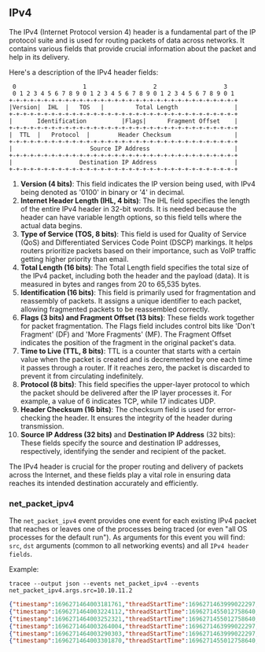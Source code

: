 ## IPv4

The IPv4 (Internet Protocol version 4) header is a fundamental part of the IP
protocol suite and is used for routing packets of data across networks. It
contains various fields that provide crucial information about the packet and
help in its delivery.

Here's a description of the IPv4 header fields:

```
 0                   1                   2                   3
 0 1 2 3 4 5 6 7 8 9 0 1 2 3 4 5 6 7 8 9 0 1 2 3 4 5 6 7 8 9 0 1
+-+-+-+-+-+-+-+-+-+-+-+-+-+-+-+-+-+-+-+-+-+-+-+-+-+-+-+-+-+-+-+-+
|Version|  IHL  |   TOS   |         Total Length                |
+-+-+-+-+-+-+-+-+-+-+-+-+-+-+-+-+-+-+-+-+-+-+-+-+-+-+-+-+-+-+-+-+
|       Identification          |Flags|      Fragment Offset    |
+-+-+-+-+-+-+-+-+-+-+-+-+-+-+-+-+-+-+-+-+-+-+-+-+-+-+-+-+-+-+-+-+
|  TTL  |   Protocol  |        Header Checksum                  |
+-+-+-+-+-+-+-+-+-+-+-+-+-+-+-+-+-+-+-+-+-+-+-+-+-+-+-+-+-+-+-+-+
|                      Source IP Address                        |
+-+-+-+-+-+-+-+-+-+-+-+-+-+-+-+-+-+-+-+-+-+-+-+-+-+-+-+-+-+-+-+-+
|                   Destination IP Address                      |
+-+-+-+-+-+-+-+-+-+-+-+-+-+-+-+-+-+-+-+-+-+-+-+-+-+-+-+-+-+-+-+-+
```

1. **Version (4 bits)**: This field indicates the IP version being used, with IPv4 being denoted as '0100' in binary or '4' in decimal.
2. **Internet Header Length (IHL, 4 bits)**: The IHL field specifies the length of the entire IPv4 header in 32-bit words. It is needed because the header can have variable length options, so this field tells where the actual data begins.
3. **Type of Service (TOS, 8 bits)**: This field is used for Quality of Service (QoS) and Differentiated Services Code Point (DSCP) markings. It helps routers prioritize packets based on their importance, such as VoIP traffic getting higher priority than email.
4. **Total Length (16 bits)**: The Total Length field specifies the total size of the IPv4 packet, including both the header and the payload (data). It is measured in bytes and ranges from 20 to 65,535 bytes.
5. **Identification (16 bits)**: This field is primarily used for fragmentation and reassembly of packets. It assigns a unique identifier to each packet, allowing fragmented packets to be reassembled correctly.
6. **Flags (3 bits) and Fragment Offset (13 bits)**: These fields work together for packet fragmentation. The Flags field includes control bits like 'Don't Fragment' (DF) and 'More Fragments' (MF). The Fragment Offset indicates the position of the fragment in the original packet's data.
7. **Time to Live (TTL, 8 bits)**: TTL is a counter that starts with a certain value when the packet is created and is decremented by one each time it passes through a router. If it reaches zero, the packet is discarded to prevent it from circulating indefinitely.
8. **Protocol (8 bits)**: This field specifies the upper-layer protocol to which the packet should be delivered after the IP layer processes it. For example, a value of 6 indicates TCP, while 17 indicates UDP.
9. **Header Checksum (16 bits)**: The checksum field is used for error-checking the header. It ensures the integrity of the header during transmission.
10. **Source IP Address (32 bits)** and **Destination IP Address** (32 bits): These fields specify the source and destination IP addresses, respectively, identifying the sender and recipient of the packet.

The IPv4 header is crucial for the proper routing and delivery of packets across
the Internet, and these fields play a vital role in ensuring data reaches its
intended destination accurately and efficiently.

### net_packet_ipv4

The `net_packet_ipv4` event provides one event for each existing IPv4 packet
that reaches or leaves one of the processes being traced (or even "all OS
processes for the default run"). As arguments for this event you will find:
`src`, `dst` arguments (common to all networking events) and all `IPv4 header
fields`.

Example:

``` console
tracee --output json --events net_packet_ipv4 --events net_packet_ipv4.args.src=10.10.11.2
```

```json
{"timestamp":1696271464003181761,"threadStartTime":1696271463999022297,"processorId":2,"processId":1103574,"cgroupId":5650,"threadId":1103574,"parentProcessId":1098248,"hostProcessId":1103574,"hostThreadId":1103574,"hostParentProcessId":1098248,"userId":1000,"mountNamespace":4026531841,"pidNamespace":4026531836,"processName":"nc","executable":{"path":""},"hostName":"rugged","containerId":"","container":{},"kubernetes":{},"eventId":"2000","eventName":"net_packet_ipv4","matchedPolicies":[""],"argsNum":3,"returnValue":0,"syscall":"socket","stackAddresses":[0],"contextFlags":{"containerStarted":false,"isCompat":false},"threadEntityId":2347021303,"processEntityId":2347021303,"parentEntityId":129643807,"args":[{"name":"src","type":"const char*","value":"10.10.11.2"},{"name":"dst","type":"const char*","value":"10.10.11.2"},{"name":"proto_ipv4","type":"trace.ProtoIPv4","value":{"version":4,"IHL":5,"TOS":0,"length":60,"id":21515,"flags":2,"fragOffset":0,"TTL":64,"protocol":"TCP","checksum":48281,"srcIP":"10.10.11.2","dstIP":"10.10.11.2"}}]}
{"timestamp":1696271464003224112,"threadStartTime":1696271455012758640,"processorId":2,"processId":1103525,"cgroupId":5650,"threadId":1103525,"parentProcessId":1037836,"hostProcessId":1103525,"hostThreadId":1103525,"hostParentProcessId":1037836,"userId":1000,"mountNamespace":4026531841,"pidNamespace":4026531836,"processName":"nc","executable":{"path":""},"hostName":"rugged","containerId":"","container":{},"kubernetes":{},"eventId":"2000","eventName":"net_packet_ipv4","matchedPolicies":[""],"argsNum":3,"returnValue":0,"syscall":"","stackAddresses":[0],"contextFlags":{"containerStarted":false,"isCompat":false},"threadEntityId":2580724346,"processEntityId":2580724346,"parentEntityId":2142180145,"args":[{"name":"src","type":"const char*","value":"10.10.11.2"},{"name":"dst","type":"const char*","value":"10.10.11.2"},{"name":"proto_ipv4","type":"trace.ProtoIPv4","value":{"version":4,"IHL":5,"TOS":0,"length":60,"id":21515,"flags":2,"fragOffset":0,"TTL":64,"protocol":"TCP","checksum":48281,"srcIP":"10.10.11.2","dstIP":"10.10.11.2"}}]}
{"timestamp":1696271464003252321,"threadStartTime":1696271455012758640,"processorId":2,"processId":1103525,"cgroupId":5650,"threadId":1103525,"parentProcessId":1037836,"hostProcessId":1103525,"hostThreadId":1103525,"hostParentProcessId":1037836,"userId":1000,"mountNamespace":4026531841,"pidNamespace":4026531836,"processName":"nc","executable":{"path":""},"hostName":"rugged","containerId":"","container":{},"kubernetes":{},"eventId":"2000","eventName":"net_packet_ipv4","matchedPolicies":[""],"argsNum":3,"returnValue":0,"syscall":"socket","stackAddresses":[0],"contextFlags":{"containerStarted":false,"isCompat":false},"threadEntityId":2580724346,"processEntityId":2580724346,"parentEntityId":2142180145,"args":[{"name":"src","type":"const char*","value":"10.10.11.2"},{"name":"dst","type":"const char*","value":"10.10.11.2"},{"name":"proto_ipv4","type":"trace.ProtoIPv4","value":{"version":4,"IHL":5,"TOS":0,"length":60,"id":0,"flags":2,"fragOffset":0,"TTL":64,"protocol":"TCP","checksum":4261,"srcIP":"10.10.11.2","dstIP":"10.10.11.2"}}]}
{"timestamp":1696271464003264004,"threadStartTime":1696271463999022297,"processorId":2,"processId":1103574,"cgroupId":5650,"threadId":1103574,"parentProcessId":1098248,"hostProcessId":1103574,"hostThreadId":1103574,"hostParentProcessId":1098248,"userId":1000,"mountNamespace":4026531841,"pidNamespace":4026531836,"processName":"nc","executable":{"path":""},"hostName":"rugged","containerId":"","container":{},"kubernetes":{},"eventId":"2000","eventName":"net_packet_ipv4","matchedPolicies":[""],"argsNum":3,"returnValue":0,"syscall":"","stackAddresses":[0],"contextFlags":{"containerStarted":false,"isCompat":false},"threadEntityId":2347021303,"processEntityId":2347021303,"parentEntityId":129643807,"args":[{"name":"src","type":"const char*","value":"10.10.11.2"},{"name":"dst","type":"const char*","value":"10.10.11.2"},{"name":"proto_ipv4","type":"trace.ProtoIPv4","value":{"version":4,"IHL":5,"TOS":0,"length":60,"id":0,"flags":2,"fragOffset":0,"TTL":64,"protocol":"TCP","checksum":4261,"srcIP":"10.10.11.2","dstIP":"10.10.11.2"}}]}
{"timestamp":1696271464003290303,"threadStartTime":1696271463999022297,"processorId":2,"processId":1103574,"cgroupId":5650,"threadId":1103574,"parentProcessId":1098248,"hostProcessId":1103574,"hostThreadId":1103574,"hostParentProcessId":1098248,"userId":1000,"mountNamespace":4026531841,"pidNamespace":4026531836,"processName":"nc","executable":{"path":""},"hostName":"rugged","containerId":"","container":{},"kubernetes":{},"eventId":"2000","eventName":"net_packet_ipv4","matchedPolicies":[""],"argsNum":3,"returnValue":0,"syscall":"socket","stackAddresses":[0],"contextFlags":{"containerStarted":false,"isCompat":false},"threadEntityId":2347021303,"processEntityId":2347021303,"parentEntityId":129643807,"args":[{"name":"src","type":"const char*","value":"10.10.11.2"},{"name":"dst","type":"const char*","value":"10.10.11.2"},{"name":"proto_ipv4","type":"trace.ProtoIPv4","value":{"version":4,"IHL":5,"TOS":0,"length":52,"id":21516,"flags":2,"fragOffset":0,"TTL":64,"protocol":"TCP","checksum":48288,"srcIP":"10.10.11.2","dstIP":"10.10.11.2"}}]}
{"timestamp":1696271464003301870,"threadStartTime":1696271455012758640,"processorId":2,"processId":1103525,"cgroupId":5650,"threadId":1103525,"parentProcessId":1037836,"hostProcessId":1103525,"hostThreadId":1103525,"hostParentProcessId":1037836,"userId":1000,"mountNamespace":4026531841,"pidNamespace":4026531836,"processName":"nc","executable":{"path":""},"hostName":"rugged","containerId":"","container":{},"kubernetes":{},"eventId":"2000","eventName":"net_packet_ipv4","matchedPolicies":[""],"argsNum":3,"returnValue":0,"syscall":"","stackAddresses":[0],"contextFlags":{"containerStarted":false,"isCompat":false},"threadEntityId":2580724346,"processEntityId":2580724346,"parentEntityId":2142180145,"args":[{"name":"src","type":"const char*","value":"10.10.11.2"},{"name":"dst","type":"const char*","value":"10.10.11.2"},{"name":"proto_ipv4","type":"trace.ProtoIPv4","value":{"version":4,"IHL":5,"TOS":0,"length":52,"id":21516,"flags":2,"fragOffset":0,"TTL":64,"protocol":"TCP","checksum":48288,"srcIP":"10.10.11.2","dstIP":"10.10.11.2"}}]}
```
